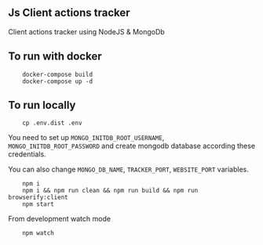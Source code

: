 Js Client actions tracker
-

Client actions tracker using NodeJS & MongoDb

## To run with docker

```
    docker-compose build
    docker-compose up -d
```

## To run locally

```
    cp .env.dist .env
```

You need to set up `MONGO_INITDB_ROOT_USERNAME`, `MONGO_INITDB_ROOT_PASSWORD`
and create mongodb database according these credentials.

You can also change `MONGO_DB_NAME`, `TRACKER_PORT`, `WEBSITE_PORT` variables.


```
    npm i
    npm i && npm run clean && npm run build && npm run browserify:client
    npm start
```

From development watch mode

```
    npm watch
```
